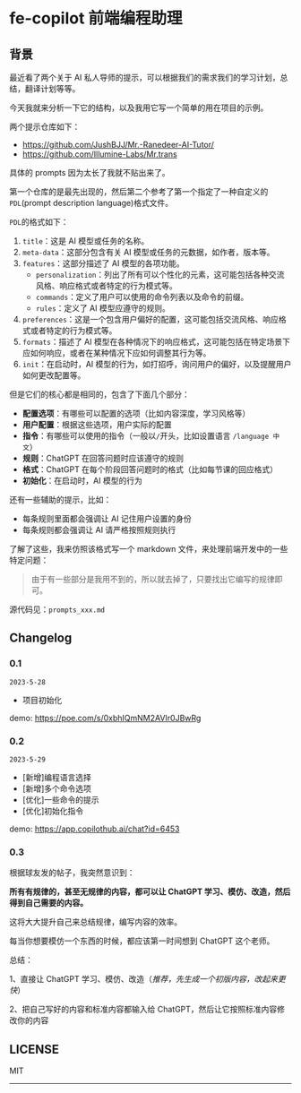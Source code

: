 # fe-copilot 前端编程助理

## 背景

最近看了两个关于 AI 私人导师的提示，可以根据我们的需求我们的学习计划，总结，翻译计划等等。

今天我就来分析一下它的结构，以及我用它写一个简单的用在项目的示例。

两个提示仓库如下：

- https://github.com/JushBJJ/Mr.-Ranedeer-AI-Tutor/
- https://github.com/Illumine-Labs/Mr.trans

具体的 prompts 因为太长了我就不贴出来了。

第一个仓库的是最先出现的，然后第二个参考了第一个指定了一种自定义的`PDL`(prompt description language)格式文件。

`PDL`的格式如下：

1. `title`：这是 AI 模型或任务的名称。
2. `meta-data`：这部分包含有关 AI 模型或任务的元数据，如作者，版本等。
3. `features`：这部分描述了 AI 模型的各项功能。
   - `personalization`：列出了所有可以个性化的元素，这可能包括各种交流风格、响应格式或者特定的行为模式等。
   - `commands`：定义了用户可以使用的命令列表以及命令的前缀。
   - `rules`：定义了 AI 模型应遵守的规则。
4. `preferences`：这是一个包含用户偏好的配置，这可能包括交流风格、响应格式或者特定的行为模式等。
5. `formats`：描述了 AI 模型在各种情况下的响应格式，这可能包括在特定场景下应如何响应，或者在某种情况下应如何调整其行为等。
6. `init`：在启动时，AI 模型的行为，如打招呼，询问用户的偏好，以及提醒用户如何更改配置等。

但是它们的核心都是相同的，包含了下面几个部分：

- **配置选项**：有哪些可以配置的选项（比如内容深度，学习风格等）
- **用户配置**：根据这些选项，用户实际的配置
- **指令**：有哪些可以使用的指令（一般以`/`开头，比如设置语言 `/language 中文`）
- **规则**：ChatGPT 在回答问题时应该遵守的规则
- **格式**：ChatGPT 在每个阶段回答问题时的格式（比如每节课的回应格式）
- **初始化**：在启动时，AI 模型的行为

还有一些辅助的提示，比如：

- 每条规则里面都会强调让 AI 记住用户设置的身份
- 每条规则都会强调让 AI 请严格按照规则执行

了解了这些，我来仿照该格式写一个 markdown 文件，来处理前端开发中的一些特定问题：

> 由于有一些部分是我用不到的，所以就去掉了，只要找出它编写的规律即可。

源代码见：`prompts_xxx.md`

## Changelog

### 0.1

`2023-5-28`

- 项目初始化

demo: https://poe.com/s/0xbhIQmNM2AVIr0JBwRg

### 0.2

`2023-5-29`

- [新增]编程语言选择
- [新增]多个命令选项
- [优化]一些命令的提示
- [优化]初始化指令

demo: https://app.copilothub.ai/chat?id=6453

### 0.3

根据球友发的帖子，我突然意识到：

**所有有规律的，甚至无规律的内容，都可以让 ChatGPT 学习、模仿、改造，然后得到自己需要的内容。**

这将大大提升自己来总结规律，编写内容的效率。

每当你想要模仿一个东西的时候，都应该第一时间想到 ChatGPT 这个老师。

总结：

1、直接让 ChatGPT 学习、模仿、改造（_推荐，先生成一个初版内容，改起来更快_）

2、把自己写好的内容和标准内容都输入给 ChatGPT，然后让它按照标准内容修改你的内容

## LICENSE

MIT

---
